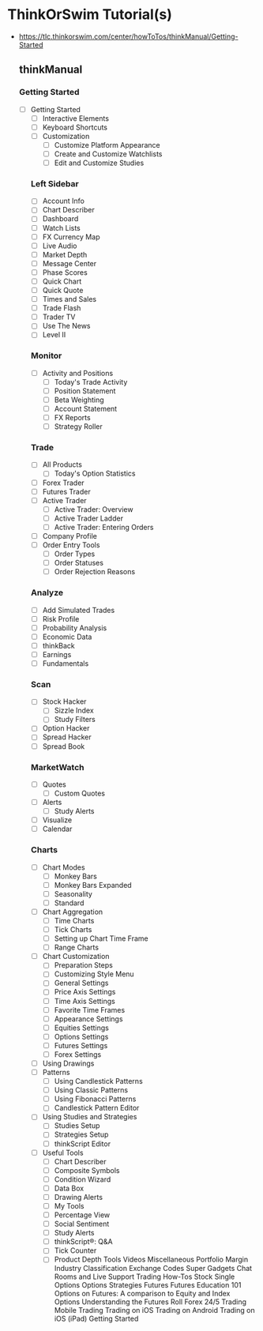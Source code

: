 # ThinkOrSwim Tutorial(s)
- https://tlc.thinkorswim.com/center/howToTos/thinkManual/Getting-Started
  
  ## thinkManual
  
  ### Getting Started
  - [ ] Getting Started
    - [ ] Interactive Elements
    - [ ] Keyboard Shortcuts
    - [ ] Customization
      - [ ] Customize Platform Appearance
      - [ ] Create and Customize Watchlists
      - [ ] Edit and Customize Studies

    ### Left Sidebar
    - [ ] Account Info
    - [ ] Chart Describer
    - [ ] Dashboard
    - [ ] Watch Lists
    - [ ] FX Currency Map
    - [ ] Live Audio
    - [ ] Market Depth
    - [ ] Message Center
    - [ ] Phase Scores
    - [ ] Quick Chart
    - [ ] Quick Quote
    - [ ] Times and Sales
    - [ ] Trade Flash
    - [ ] Trader TV
    - [ ] Use The News
    - [ ] Level II

    ### Monitor
    - [ ] Activity and Positions
        - [ ] Today's Trade Activity
        - [ ] Position Statement
        - [ ] Beta Weighting
      - [ ] Account Statement
      - [ ] FX Reports
      - [ ] Strategy Roller

    ### Trade
      - [ ] All Products
        - [ ] Today's Option Statistics
      - [ ] Forex Trader
      - [ ] Futures Trader
      - [ ] Active Trader
        - [ ] Active Trader: Overview
        - [ ] Active Trader Ladder
        - [ ] Active Trader: Entering Orders
      - [ ] Company Profile
      - [ ] Order Entry Tools
        - [ ] Order Types
        - [ ] Order Statuses
        - [ ] Order Rejection Reasons

    ### Analyze
      - [ ] Add Simulated Trades
      - [ ] Risk Profile
      - [ ] Probability Analysis
      - [ ] Economic Data
      - [ ] thinkBack
      - [ ] Earnings
      - [ ] Fundamentals

    ### Scan
      - [ ] Stock Hacker
        - [ ] Sizzle Index
        - [ ] Study Filters
      - [ ] Option Hacker
      - [ ] Spread Hacker
      - [ ] Spread Book
    
    ### MarketWatch
      - [ ] Quotes
        - [ ] Custom Quotes
      - [ ] Alerts
        - [ ] Study Alerts
      - [ ] Visualize
      - [ ] Calendar

    ### Charts
      - [ ] Chart Modes
        - [ ] Monkey Bars
        - [ ] Monkey Bars Expanded
        - [ ] Seasonality
        - [ ] Standard
      - [ ] Chart Aggregation
        - [ ] Time Charts
        - [ ] Tick Charts
        - [ ] Setting up Chart Time Frame
        - [ ] Range Charts
      - [ ] Chart Customization
        - [ ] Preparation Steps
        - [ ] Customizing Style Menu
        - [ ] General Settings
        - [ ] Price Axis Settings
        - [ ] Time Axis Settings
        - [ ] Favorite Time Frames
        - [ ] Appearance Settings
        - [ ] Equities Settings
        - [ ] Options Settings
        - [ ] Futures Settings
        - [ ] Forex Settings
      - [ ] Using Drawings
      - [ ] Patterns
        - [ ] Using Candlestick Patterns
        - [ ] Using Classic Patterns
        - [ ] Using Fibonacci Patterns
        - [ ] Candlestick Pattern Editor
      - [ ] Using Studies and Strategies
        - [ ] Studies Setup
        - [ ] Strategies Setup
        - [ ] thinkScript Editor
      - [ ] Useful Tools
        - [ ] Chart Describer
        - [ ] Composite Symbols
        - [ ] Condition Wizard
        - [ ] Data Box
        - [ ] Drawing Alerts
        - [ ] My Tools
        - [ ] Percentage View
        - [ ] Social Sentiment
        - [ ] Study Alerts
        - [ ] thinkScript®: Q&A
        - [ ] Tick Counter
        - [ ] Product Depth
    Tools
      Videos
    Miscellaneous
      Portfolio Margin
      Industry Classification
      Exchange Codes
      Super Gadgets
      Chat Rooms and Live Support
  Trading How-Tos
    Stock
    Single Options
    Options Strategies
    Futures
      Futures Education 101
      Options on Futures: A comparison to Equity and Index Options
      Understanding the Futures Roll
    Forex
    24/5 Trading
  Mobile Trading
    Trading on iOS
    Trading on Android
    Trading on iOS (iPad)
    Getting Started
